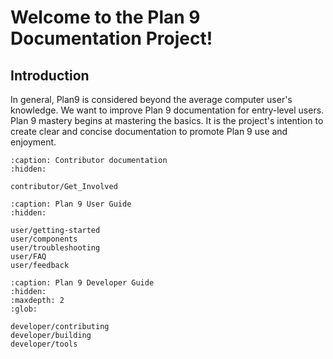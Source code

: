Welcome to the Plan 9 Documentation Project!
============================================

## Introduction

In general, Plan9 is considered beyond the average computer user's knowledge. We want to improve Plan 9 documentation for entry-level users. Plan 9 mastery begins at mastering the basics. It is the project's intention to create clear and concise documentation to promote Plan 9 use and enjoyment.

```{toctree}
:caption: Contributor documentation
:hidden:

contributor/Get_Involved
```

```{toctree}
:caption: Plan 9 User Guide
:hidden:

user/getting-started
user/components
user/troubleshooting
user/FAQ
user/feedback
```

```{toctree}
:caption: Plan 9 Developer Guide
:hidden:
:maxdepth: 2
:glob:

developer/contributing
developer/building
developer/tools
```
